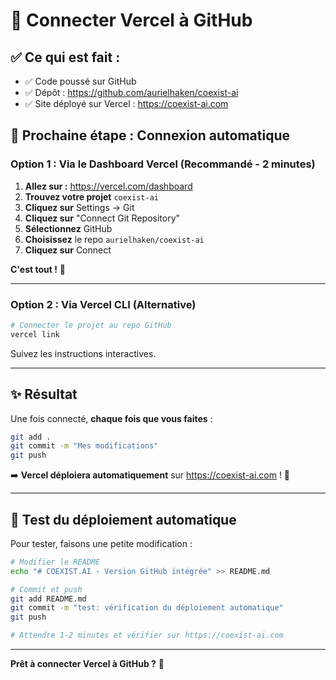 # 🔗 Connecter Vercel à GitHub

## ✅ Ce qui est fait :
- ✅ Code poussé sur GitHub
- ✅ Dépôt : https://github.com/aurielhaken/coexist-ai
- ✅ Site déployé sur Vercel : https://coexist-ai.com

## 🎯 Prochaine étape : Connexion automatique

### Option 1 : Via le Dashboard Vercel (Recommandé - 2 minutes)

1. **Allez sur :** https://vercel.com/dashboard
2. **Trouvez votre projet** `coexist-ai`
3. **Cliquez sur** Settings → Git
4. **Cliquez sur** "Connect Git Repository"
5. **Sélectionnez** GitHub
6. **Choisissez** le repo `aurielhaken/coexist-ai`
7. **Cliquez sur** Connect

**C'est tout !** 🎉

---

### Option 2 : Via Vercel CLI (Alternative)

```bash
# Connecter le projet au repo GitHub
vercel link
```

Suivez les instructions interactives.

---

## ✨ Résultat

Une fois connecté, **chaque fois que vous faites** :

```bash
git add .
git commit -m "Mes modifications"
git push
```

➡️ **Vercel déploiera automatiquement** sur https://coexist-ai.com ! 🚀

---

## 🧪 Test du déploiement automatique

Pour tester, faisons une petite modification :

```bash
# Modifier le README
echo "# COEXIST.AI - Version GitHub intégrée" >> README.md

# Commit et push
git add README.md
git commit -m "test: vérification du déploiement automatique"
git push

# Attendre 1-2 minutes et vérifier sur https://coexist-ai.com
```

---

**Prêt à connecter Vercel à GitHub ?** 🔗

